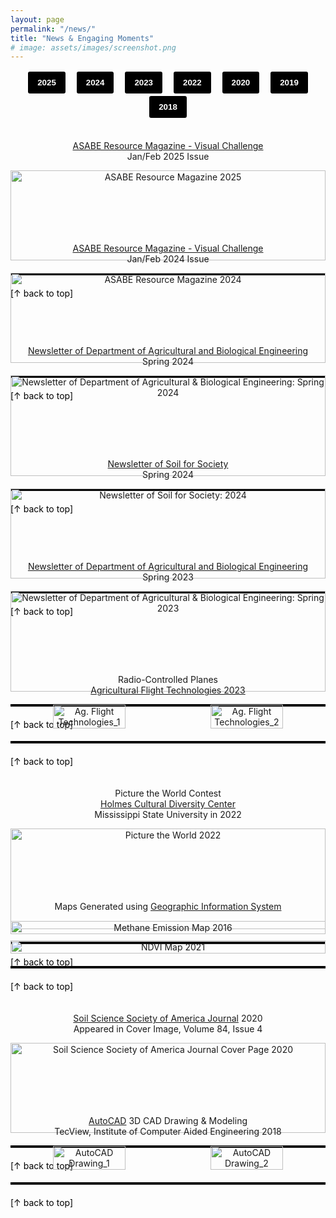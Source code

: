 ```yaml
---
layout: page
permalink: "/news/"
title: "News & Engaging Moments"
# image: assets/images/screenshot.png
---
```

<div style="text-align: center; margin-bottom: 20px;">
  <button style="cursor: pointer; padding: 10px 15px; margin: 0 5px; border: 2px solid white; background-color: black; color: white; border-radius: 5px; transition: background-color 0.3s; font-weight: bold;"
          onmouseover="this.style.backgroundColor='white'; this.style.color='black'" 
          onmouseout="this.style.backgroundColor='black'; this.style.color='white'" 
          onclick="scrollToYear('2025')">2025</button>
  <button style="cursor: pointer; padding: 10px 15px; margin: 0 5px; border: 2px solid white; background-color: black; color: white; border-radius: 5px; transition: background-color 0.3s; font-weight: bold;"
          onmouseover="this.style.backgroundColor='white'; this.style.color='black'" 
          onmouseout="this.style.backgroundColor='black'; this.style.color='white'" 
          onclick="scrollToYear('2024')">2024</button>
  <button style="cursor: pointer; padding: 10px 15px; margin: 0 5px; border: 2px solid white; background-color: black; color: white; border-radius: 5px; transition: background-color 0.3s; font-weight: bold;"
          onmouseover="this.style.backgroundColor='white'; this.style.color='black'" 
          onmouseout="this.style.backgroundColor='black'; this.style.color='white'" 
          onclick="scrollToYear('2023')">2023</button>
  <button style="cursor: pointer; padding: 10px 15px; margin: 0 5px; border: 2px solid white; background-color: black; color: white; border-radius: 5px; transition: background-color 0.3s; font-weight: bold;"
          onmouseover="this.style.backgroundColor='white'; this.style.color='black'" 
          onmouseout="this.style.backgroundColor='black'; this.style.color='white'" 
          onclick="scrollToYear('2022')">2022</button>
  <button style="cursor: pointer; padding: 10px 15px; margin: 0 5px; border: 2px solid white; background-color: black; color: white; border-radius: 5px; transition: background-color 0.3s; font-weight: bold;"
          onmouseover="this.style.backgroundColor='white'; this.style.color='black'" 
          onmouseout="this.style.backgroundColor='black'; this.style.color='white'" 
          onclick="scrollToYear('2020')">2020</button>
  <button style="cursor: pointer; padding: 10px 15px; margin: 0 5px; border: 2px solid white; background-color: black; color: white; border-radius: 5px; transition: background-color 0.3s; font-weight: bold;"
          onmouseover="this.style.backgroundColor='white'; this.style.color='black'" 
          onmouseout="this.style.backgroundColor='black'; this.style.color='white'" 
          onclick="scrollToYear('2019')">2019</button>
  <button style="cursor: pointer; padding: 10px 15px; margin: 0 5px; border: 2px solid white; background-color: black; color: white; border-radius: 5px; transition: background-color 0.3s; font-weight: bold;"
          onmouseover="this.style.backgroundColor='white'; this.style.color='black'" 
          onmouseout="this.style.backgroundColor='black'; this.style.color='white'" 
          onclick="scrollToYear('2018')">2018</button>
</div>

<div style="display: flex; flex-wrap: wrap; gap: 20px;">

  <!-- ASABE Resource Magazine 2025 -->
  <div id="2025" style="flex: 1 1 100%; text-align: center;">
    <p>
      <a href="https://www.asabe.org/visualchallenge" target="_blank">
        ASABE Resource Magazine - Visual Challenge</a><br>
        Jan/Feb 2025 Issue<br>
    </p>
    <img src="/assets/images/news/asabe_resource_magazine_2025.png" alt="ASABE Resource Magazine 2025" style="width: 100%; height: auto;">
    <hr style="border: none; border-top: 3px solid #000000; margin: 20px 0;">
    <div style="margin-top: 10px; text-align: left;">
      <a href="#top" style="text-decoration: none; color: black;">[↑ back to top]</a>
    </div>
  </div>

  <!-- ASABE Resource Magazine 2024 -->
  <div id="2024" style="flex: 1 1 100%; text-align: center;">
    <p>
      <a href="https://www.asabe.org/visualchallenge" target="_blank">
        ASABE Resource Magazine - Visual Challenge</a><br>
        Jan/Feb 2024 Issue<br>
    </p>
    <img src="/assets/images/news/asabe_resource_magazine_2024.png" alt="ASABE Resource Magazine 2024" style="width: 100%; height: auto;">
    <hr style="border: none; border-top: 3px solid #000000; margin: 20px 0;">
    <div style="margin-top: 10px; text-align: left;">
      <a href="#top" style="text-decoration: none; color: black;">[↑ back to top]</a>
    </div>
  </div>

  <!-- ABE Newsletter 2024 -->
  <div id="2024" style="flex: 1 1 100%; text-align: center;">
    <p>
      <a href="https://www.abe.msstate.edu/category/news/newsletter/" target="_blank">
        Newsletter of Department of Agricultural and Biological Engineering</a><br>
        Spring 2024<br>
    </p>
    <img src="/assets/images/news/abe_spring_2024_newsletter.JPG" alt="Newsletter of Department of Agricultural & Biological Engineering: Spring 2024" style="width: 100%; height: auto;">
    <hr style="border: none; border-top: 3px solid #000000; margin: 20px 0;">
    <div style="margin-top: 10px; text-align: left;">
      <a href="#top" style="text-decoration: none; color: black;">[↑ back to top]</a>
    </div>
  </div>

  <!-- SSN Newsletter 2024 -->
  <div id="2024" style="flex: 1 1 100%; text-align: center;">
    <p>
      <a href="https://soilforsociety.org/resources/#newsletters/" target="_blank">
        Newsletter of Soil for Society</a><br>
        Spring 2024
    </p>
    <img src="/assets/images/news/soil_for_society_2024.JPG" alt="Newsletter of Soil for Society: 2024" style="width: 100%; height: auto;">
    <hr style="border: none; border-top: 3px solid #000000; margin: 20px 0;">
    <div style="margin-top: 10px; text-align: left;">
      <a href="#top" style="text-decoration: none; color: black;">[↑ back to top]</a>
    </div>
  </div>

  <!-- ABE Newsletter 2023 -->
  <div id="2023" style="flex: 1 1 100%; text-align: center;">
    <p>
      <a href="https://www.abe.msstate.edu/category/news/newsletter/" target="_blank">
        Newsletter of Department of Agricultural and Biological Engineering</a><br>
        Spring 2023<br>
    </p>
    <img src="/assets/images/news/abe_spring_2023_newsletter.JPG" alt="Newsletter of Department of Agricultural & Biological Engineering: Spring 2023" style="width: 100%; height: auto;">
    <hr style="border: none; border-top: 3px solid #000000; margin: 20px 0;">
    <div style="margin-top: 10px; text-align: left;">
      <a href="#top" style="text-decoration: none; color: black;">[↑ back to top]</a>
    </div>
  </div>

  <!-- Ag Flight Technologies 2023 -->
  <div id="2023" style="flex: 1 1 100%; text-align: center;">
    <p style="margin-bottom: 15px;">
      Radio-Controlled Planes<br>
      <a href="https://catalog.msstate.edu/graduate/colleges-degree-programs/agriculture-life-sciences/plant-soil-sciences/#coursestext" target="_blank">
        Agricultural Flight Technologies 2023<br>
      </a>
    </p>
    <div style="display: flex; justify-content: center; gap: 10px;">
      <img src="/assets/images/news/ag_flight1.jpg" alt="Ag. Flight Technologies_1" style="width: 48%; height: auto;">
      <img src="/assets/images/news/ag_flight2.jpg" alt="Ag. Flight Technologies_2" style="width: 48%; height: auto;">
    </div>
    <hr style="border: none; border-top: 3px solid #000000; margin: 20px 0;">
    <div style="margin-top: 10px; text-align: left;">
      <a href="#top" style="text-decoration: none; color: black;">[↑ back to top]</a>
    </div>
  </div>

  <!-- Picture the World 2022 -->
  <div id="2022" style="flex: 1 1 100%; text-align: center;">
    <p>
      Picture the World Contest<br>
      <a href="https://www.hcdc.msstate.edu/" target="_blank">
        Holmes Cultural Diversity Center<br>
      </a>
      Mississippi State University in 2022
    </p>
    <img src="/assets/images/news/picture_the_world_2022.JPEG" alt="Picture the World 2022" style="width: 100%; height: auto;">
    <hr style="border: none; border-top: 3px solid #000000; margin: 20px 0;">
    <div style="margin-top: 10px; text-align: left;">
      <a href="#top" style="text-decoration: none; color: black;">[↑ back to top]</a>
    </div>
  </div>

  <!-- Remote Sensing 2021 -->
  <div id="2021" style="flex: 1 1 100%; text-align: center;">
    <p style="margin-bottom: 15px;">
      Maps Generated using
      <a href="https://www.qgis.org/" target="_blank">
        Geographic Information System
      </a>
    </p>
    <div style="display: flex; flex-direction: column; align-items: center;">
      <img src="/assets/images/news/methane_map.png" alt="Methane Emission Map 2016" style="width: 100%; height: auto; margin-bottom: 10px;">
      <img src="/assets/images/news/ndvi_map.png" alt="NDVI Map 2021" style="width: 100%; height: auto;">
    </div>
    <hr style="border: none; border-top: 3px solid #000000; margin: 20px 0;">
    <div style="margin-top: 10px; text-align: left;">
      <a href="#top" style="text-decoration: none; color: black;">[↑ back to top]</a>
    </div>
  </div>

  <!-- Soil Science Society of America Cover Page 2020 -->
  <div id="2020" style="flex: 1 1 100%; text-align: center;">
    <p>
      <a href="https://doi.org/10.1002/saj2.20137" target="_blank">
        Soil Science Society of America Journal</a> 2020<br>
        Appeared in Cover Image, Volume 84, Issue 4
    </p>
    <img src="/assets/images/news/sssaj_cover_2020.JPG" alt="Soil Science Society of America Journal Cover Page 2020" style="width: 100%; height: auto;">
    <hr style="border: none; border-top: 3px solid #000000; margin: 20px 0;">
    <div style="margin-top: 10px; text-align: left;">
      <a href="#top" style="text-decoration: none; color: black;">[↑ back to top]</a>
    </div>
  </div>

  <!-- Arduino Programmed Car Kit 2019 -->
  <!-- <div id="2019" style="flex: 1 1 100%; text-align: center;">
    <p>
      <a href="https://www.arduino.cc/" target="_blank">
        Arduino</a> Programmed Car Kit 2019<br>
    </p>
    <video src="/assets/images/news/arduino_car_kit.mp4" controls autoplay muted preload="auto" style="width: 100%; height: auto;">
      Your browser does not support the video tag.
    </video>
    <hr style="border: none; border-top: 3px solid #000000; margin: 20px 0;">
    <div style="margin-top: 10px; text-align: left;">
      <a href="#top" style="text-decoration: none; color: black;">[↑ back to top]</a>
    </div>
  </div> -->

  <!-- AutoCAD Output 2018 -->
  <div id="2018" style="flex: 1 1 100%; text-align: center;">
    <p style="margin-bottom: 15px;">
      <a href="https://www.autodesk.com/" target="_blank">
        AutoCAD</a> 3D CAD Drawing & Modeling<br>
      TecView, Institute of Computer Aided Engineering 2018
    </p>
    <div style="display: flex; justify-content: center; gap: 10px;">
      <img src="/assets/images/news/autocad1.jpg" alt="AutoCAD Drawing_1" style="width: 48%; height: auto;">
      <img src="/assets/images/news/autocad2.jpg" alt="AutoCAD Drawing_2" style="width: 48%; height: auto;">
    </div>
    <hr style="border: none; border-top: 3px solid #000000; margin: 20px 0;">
    <div style="margin-top: 10px; text-align: left;">
      <a href="#top" style="text-decoration: none; color: black;">[↑ back to top]</a>
    </div>
  </div>

</div>

<script>
  function scrollToYear(year) {
    const element = document.getElementById(year);
    if (element) {
      // Scroll to the <p> element
      const pElement = element.querySelector('p');
      if (pElement) {
        const elementPosition = pElement.getBoundingClientRect().top + window.scrollY;
        const offset = 90; // Adjust this value to change how far above the <p> you want to scroll
        window.scrollTo({ top: elementPosition - offset, behavior: 'smooth' });
      }
    }
  }
</script>

<!-- Add below
1. Pyhton
1. Arduino
1. LabView
1. R/Statistics -->

<!-- [↑ back to top](#top) -->

